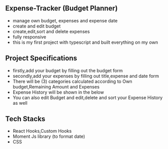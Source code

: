 ## Expense-Tracker (Budget Planner)

- manage own budget, expenses and expense date
- create and edit budget
- create,edit,sort and delete expenses
- fully responsive
- this is my first project with typescript and built everything on my own

## Project Specifications

- firstly,add your budget by filling out the budget form
- secondly,add your expenses by filling out title,expense and date form
- There will be (3) categories calculated according to Own budget,Remaining Amount and Expenses
- Expense History will be shown in the below
- You can also edit Budget and edit,delete and sort your Expense History as well

## Tech Stacks

- React Hooks,Custom Hooks
- Moment Js library (to format date)
- CSS
